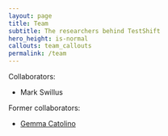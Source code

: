 ```yaml
---
layout: page
title: Team
subtitle: The researchers behind TestShift
hero_height: is-normal
callouts: team_callouts
permalink: /team
---
```


Collaborators:
- Mark Swillus

Former collaborators:
- [Gemma Catolino](https://www.gemmacatolino.com/)
